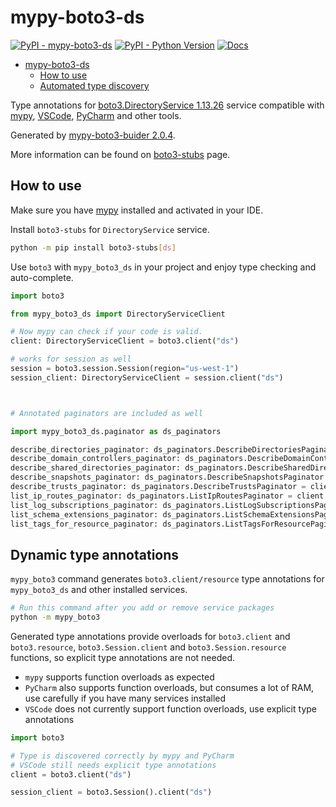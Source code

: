 # mypy-boto3-ds

[![PyPI - mypy-boto3-ds](https://img.shields.io/pypi/v/mypy-boto3-ds.svg?color=blue)](https://pypi.org/project/mypy-boto3-ds)
[![PyPI - Python Version](https://img.shields.io/pypi/pyversions/mypy-boto3-ds.svg?color=blue)](https://pypi.org/project/mypy-boto3-ds)
[![Docs](https://img.shields.io/readthedocs/mypy-boto3-builder.svg?color=blue)](https://mypy-boto3-builder.readthedocs.io/)

- [mypy-boto3-ds](#mypy-boto3-ds)
  - [How to use](#how-to-use)
  - [Automated type discovery](#automated-type-discovery)

Type annotations for
[boto3.DirectoryService 1.13.26](https://boto3.amazonaws.com/v1/documentation/api/1.13.26/reference/services/ds.html#DirectoryService) service
compatible with [mypy](https://github.com/python/mypy), [VSCode](https://code.visualstudio.com/),
[PyCharm](https://www.jetbrains.com/pycharm/) and other tools.

Generated by [mypy-boto3-buider 2.0.4](https://github.com/vemel/mypy_boto3_builder).

More information can be found on [boto3-stubs](https://pypi.org/project/boto3-stubs/) page.

## How to use

Make sure you have [mypy](https://github.com/python/mypy) installed and activated in your IDE.

Install `boto3-stubs` for `DirectoryService` service.

```bash
python -m pip install boto3-stubs[ds]
```

Use `boto3` with `mypy_boto3_ds` in your project and enjoy type checking and auto-complete.

```python
import boto3

from mypy_boto3_ds import DirectoryServiceClient

# Now mypy can check if your code is valid.
client: DirectoryServiceClient = boto3.client("ds")

# works for session as well
session = boto3.session.Session(region="us-west-1")
session_client: DirectoryServiceClient = session.client("ds")



# Annotated paginators are included as well

import mypy_boto3_ds.paginator as ds_paginators

describe_directories_paginator: ds_paginators.DescribeDirectoriesPaginator = client.get_paginator("describe_directories")
describe_domain_controllers_paginator: ds_paginators.DescribeDomainControllersPaginator = client.get_paginator("describe_domain_controllers")
describe_shared_directories_paginator: ds_paginators.DescribeSharedDirectoriesPaginator = client.get_paginator("describe_shared_directories")
describe_snapshots_paginator: ds_paginators.DescribeSnapshotsPaginator = client.get_paginator("describe_snapshots")
describe_trusts_paginator: ds_paginators.DescribeTrustsPaginator = client.get_paginator("describe_trusts")
list_ip_routes_paginator: ds_paginators.ListIpRoutesPaginator = client.get_paginator("list_ip_routes")
list_log_subscriptions_paginator: ds_paginators.ListLogSubscriptionsPaginator = client.get_paginator("list_log_subscriptions")
list_schema_extensions_paginator: ds_paginators.ListSchemaExtensionsPaginator = client.get_paginator("list_schema_extensions")
list_tags_for_resource_paginator: ds_paginators.ListTagsForResourcePaginator = client.get_paginator("list_tags_for_resource")
```

## Dynamic type annotations

`mypy_boto3` command generates `boto3.client/resource` type annotations for
`mypy_boto3_ds` and other installed services.

```bash
# Run this command after you add or remove service packages
python -m mypy_boto3
```

Generated type annotations provide overloads for `boto3.client` and `boto3.resource`,
`boto3.Session.client` and `boto3.Session.resource` functions,
so explicit type annotations are not needed.

- `mypy` supports function overloads as expected
- `PyCharm` also supports function overloads, but consumes a lot of RAM, use carefully if you have many services installed
- `VSCode` does not currently support function overloads, use explicit type annotations

```python
import boto3

# Type is discovered correctly by mypy and PyCharm
# VSCode still needs explicit type annotations
client = boto3.client("ds")

session_client = boto3.Session().client("ds")
```